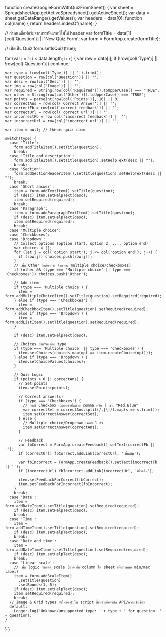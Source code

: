 function createGoogleFormWithQuizFromSheet() {
  var sheet = SpreadsheetApp.getActiveSpreadsheet().getActiveSheet();
  var data = sheet.getDataRange().getValues();
  var headers = data[0];
  function col(name) { return headers.indexOf(name); }

  // กำหนดชื่อฟอร์มจากบรรทัดแรกที่ไม่ใช่ header
  var formTitle = data[1][col('Question')] || 'New Quiz Form';
  var form = FormApp.create(formTitle);

  // เปิดเป็น Quiz
  form.setIsQuiz(true);

  for (var i = 1; i < data.length; i++) {
    var row = data[i];
    if (!row[col('Type')] || !row[col('Question')]) continue;

    var type = (row[col('Type')] || '').trim();
    var question = row[col('Question')] || '';
    var desc = row[col('Desc')] || '';
    var img = row[col('Image')] || '';
    var required = String(row[col('Required')]).toUpperCase() === "TRUE";
    var other = String(row[col('Other')]).toUpperCase() === "TRUE";
    var points = parseInt(row[col('Points')], 10) || 0;
    var correctAns = row[col('Correct Answer')] || '';
    var correctFb = row[col('correct feedback')] || '';
    var correctUrl = row[col('correct url')] || '';
    var incorrectFb = row[col('incorrect feedback')] || '';
    var incorrectUrl = row[col('incorrect url')] || '';

    var item = null; // ใช้สำหรับ quiz item

    switch(type) {
      case 'Title':
        form.addTitleItem().setTitle(question);
        break;
      case 'Title and description':
        form.addTitleItem().setTitle(question).setHelpText(desc || "");
        break;
      case 'Section':
        form.addSectionHeaderItem().setTitle(question).setHelpText(desc || "");
        break;
      case 'Short answer':
        item = form.addTextItem().setTitle(question);
        if (desc) item.setHelpText(desc);
        item.setRequired(required);
        break;
      case 'Paragraph':
        item = form.addParagraphTextItem().setTitle(question);
        if (desc) item.setHelpText(desc);
        item.setRequired(required);
        break;
      case 'Multiple choice':
      case 'Checkboxes':
      case 'Dropdown':
        // Collect options (option start, option 2, ..., option end)
        var choices = [];
        for (let j = col('option start'); j <= col('option end'); j++) {
          if (row[j]) choices.push(row[j]);
        }
        // เพิ่ม Other ถ้าต้องการ (เฉพาะ multiple choice/checkboxes)
        if (other && (type === 'Multiple choice' || type === 'Checkboxes')) choices.push('Other');

        // Add item
        if (type === 'Multiple choice') {
          item = form.addMultipleChoiceItem().setTitle(question).setRequired(required);
        } else if (type === 'Checkboxes') {
          item = form.addCheckboxItem().setTitle(question).setRequired(required);
        } else if (type === 'Dropdown') {
          item = form.addListItem().setTitle(question).setRequired(required);
        }

        if (desc) item.setHelpText(desc);

        // Choices สำหรับแต่ละ type
        if (type === 'Multiple choice' || type === 'Checkboxes') {
          item.setChoices(choices.map(opt => item.createChoice(opt)));
        } else if (type === 'Dropdown') {
          item.setChoiceValues(choices);
        }

        // Quiz Logic
        if (points > 0 || correctAns) {
          // Set points
          item.setPoints(points);

          // Correct answer(s)
          if (type === 'Checkboxes') {
            // กรณี Checkbox เฉลยอาจคั่นด้วย comma หรือ | เช่น "Red,Blue"
            var correctSet = correctAns.split(/,|\|/).map(s => s.trim());
            item.setCorrectAnswer(correctSet);
          } else {
            // Multiple choice/Dropdown เฉลย 1 ตัว
            item.setCorrectAnswer(correctAns);
          }

          // Feedback
          var fbCorrect = FormApp.createFeedback().setText(correctFb || '');
          if (correctUrl) fbCorrect.addLink(correctUrl, 'เพิ่มเติม');

          var fbIncorrect = FormApp.createFeedback().setText(incorrectFb || '');
          if (incorrectUrl) fbIncorrect.addLink(incorrectUrl, 'เพิ่มเติม');

          item.setFeedbackForCorrect(fbCorrect);
          item.setFeedbackForIncorrect(fbIncorrect);
        }
        break;
      case 'Date':
        item = form.addDateItem().setTitle(question).setRequired(required);
        if (desc) item.setHelpText(desc);
        break;
      case 'Time':
        item = form.addTimeItem().setTitle(question).setRequired(required);
        if (desc) item.setHelpText(desc);
        break;
      case 'Date and time':
        item = form.addDateTimeItem().setTitle(question).setRequired(required);
        if (desc) item.setHelpText(desc);
        break;
      case 'Linear scale':
        // เพิ่ม logic กำหนด scale (อาจเพิ่ม column ใน sheet เพื่อกำหนด min/max label)
        item = form.addScaleItem()
          .setTitle(question)
          .setBounds(1, 5);
        if (desc) item.setHelpText(desc);
        item.setRequired(required);
        break;
      // Image & Grid types ยังไม่รองรับใน script นี้เพราะข้อจำกัด API/ความซับซ้อน
      default:
        Logger.log('Unknown/unsupported type: ' + type + ' for question: ' + question);
    }
  }
}

